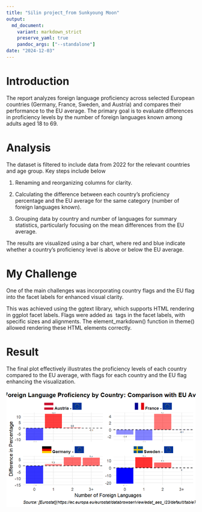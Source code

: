 ```yaml
---
title: "Silin project_from Sunkyoung Moon"
output: 
  md_document:
    variant: markdown_strict
    preserve_yaml: true
    pandoc_args: ["--standalone"]
date: "2024-12-03"
---
```


# Introduction

The report analyzes foreign language proficiency across selected
European countries (Germany, France, Sweden, and Austria) and compares
their performance to the EU average. The primary goal is to evaluate
differences in proficiency levels by the number of foreign languages
known among adults aged 18 to 69.

# Analysis

The dataset is filtered to include data from 2022 for the relevant
countries and age group. Key steps include below

1.  Renaming and reorganizing columns for clarity.

2.  Calculating the difference between each country’s proficiency
    percentage and the EU average for the same category (number of
    foreign languages known).

3.  Grouping data by country and number of languages for summary
    statistics, particularly focusing on the mean differences from the
    EU average.

The results are visualized using a bar chart, where red and blue
indicate whether a country’s proficiency level is above or below the EU
average.

# My Challenge

One of the main challenges was incorporating country flags and the EU
flag into the facet labels for enhanced visual clarity.

This was achieved using the ggtext library, which supports HTML
rendering in ggplot facet labels. Flags were added as <img> tags in the
facet labels, with specific sizes and alignments. The
element\_markdown() function in theme() allowed rendering these HTML
elements correctly.

# Result

The final plot effectively illustrates the proficiency levels of each
country compared to the EU average, with flags for each country and the
EU flag enhancing the visualization.

![](Result_imaga_from_Sun.png)
